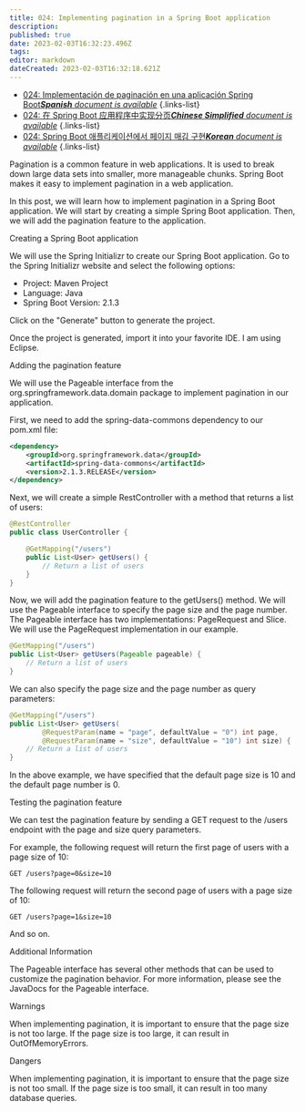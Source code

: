 ```yaml
---
title: 024: Implementing pagination in a Spring Boot application
description: 
published: true
date: 2023-02-03T16:32:23.496Z
tags: 
editor: markdown
dateCreated: 2023-02-03T16:32:18.621Z
---
```


- [024: Implementación de paginación en una aplicación Spring Boot***Spanish** document is available*](/es/Knowledge-base/Spring-Boot/Learning/024-implementing-pagination-in-a-spring-boot-application)
{.links-list}
- [024: 在 Spring Boot 应用程序中实现分页***Chinese Simplified** document is available*](/zh/Knowledge-base/Spring-Boot/Learning/024-implementing-pagination-in-a-spring-boot-application)
{.links-list}
- [024: Spring Boot 애플리케이션에서 페이지 매김 구현***Korean** document is available*](/ko/Knowledge-base/Spring-Boot/Learning/024-implementing-pagination-in-a-spring-boot-application)
{.links-list}


Pagination is a common feature in web applications. It is used to break down large data sets into smaller, more manageable chunks. Spring Boot makes it easy to implement pagination in a web application.

In this post, we will learn how to implement pagination in a Spring Boot application. We will start by creating a simple Spring Boot application. Then, we will add the pagination feature to the application.

Creating a Spring Boot application

We will use the Spring Initializr to create our Spring Boot application. Go to the Spring Initializr website and select the following options:

* Project: Maven Project
* Language: Java
* Spring Boot Version: 2.1.3

Click on the "Generate" button to generate the project.

Once the project is generated, import it into your favorite IDE. I am using Eclipse.

Adding the pagination feature

We will use the Pageable interface from the org.springframework.data.domain package to implement pagination in our application.

First, we need to add the spring-data-commons dependency to our pom.xml file:

```xml
<dependency>
    <groupId>org.springframework.data</groupId>
    <artifactId>spring-data-commons</artifactId>
    <version>2.1.3.RELEASE</version>
</dependency>
```

Next, we will create a simple RestController with a method that returns a list of users:

```java
@RestController
public class UserController {

    @GetMapping("/users")
    public List<User> getUsers() {
        // Return a list of users
    }
}
```

Now, we will add the pagination feature to the getUsers() method. We will use the Pageable interface to specify the page size and the page number. The Pageable interface has two implementations: PageRequest and Slice. We will use the PageRequest implementation in our example.

```java
@GetMapping("/users")
public List<User> getUsers(Pageable pageable) {
    // Return a list of users
}
```

We can also specify the page size and the page number as query parameters:

```java
@GetMapping("/users")
public List<User> getUsers(
        @RequestParam(name = "page", defaultValue = "0") int page,
        @RequestParam(name = "size", defaultValue = "10") int size) {
    // Return a list of users
}
```

In the above example, we have specified that the default page size is 10 and the default page number is 0.

Testing the pagination feature

We can test the pagination feature by sending a GET request to the /users endpoint with the page and size query parameters.

For example, the following request will return the first page of users with a page size of 10:

```
GET /users?page=0&size=10
```

The following request will return the second page of users with a page size of 10:

```
GET /users?page=1&size=10
```

And so on.

Additional Information

The Pageable interface has several other methods that can be used to customize the pagination behavior. For more information, please see the JavaDocs for the Pageable interface.

Warnings

When implementing pagination, it is important to ensure that the page size is not too large. If the page size is too large, it can result in OutOfMemoryErrors.

Dangers

When implementing pagination, it is important to ensure that the page size is not too small. If the page size is too small, it can result in too many database queries.